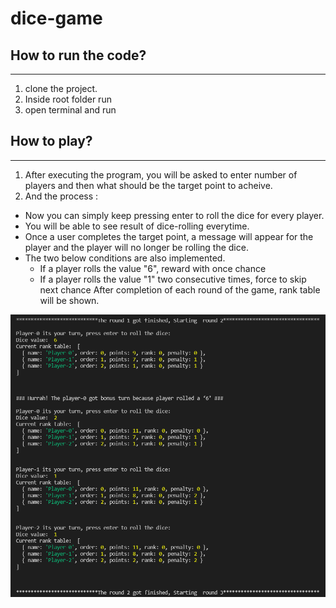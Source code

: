 # dice-game

## How to run the code?
---------------------------

1. clone the project.
2. Inside root folder run <npm install>
3. open terminal and run <node index.js>

## How to play?
---------------------

1. After executing the program, you will be asked to enter number of players and then what should be the target point to acheive.
2. And the process : 

  * Now you can simply keep pressing enter to roll the dice for every player. 
  * You will be able to see result of dice-rolling everytime. 
  * Once a user completes the target point, a message will appear for the player and the player will no longer be rolling the dice. 
  * The two below conditions are also implemented. 
    * If a player rolls the value "6", reward with once chance
    * If a player rolls the value "1" two consecutive times, force to skip next chance
  After completion of each round of the game, rank table will be shown.


![diceGame](diceGame.PNG?raw=true "diceGame")

